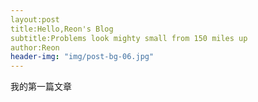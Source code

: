 ```yaml
---
layout:post
title:Hello,Reon's Blog
subtitle:Problems look mighty small from 150 miles up
author:Reon
header-img: "img/post-bg-06.jpg"
---
```


我的第一篇文章
